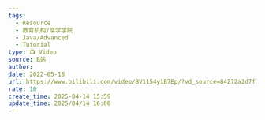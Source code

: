 ```yaml
---
tags:
  - Resource
  - 教育机构/享学学院
  - Java/Advanced
  - Tutorial
type: 📺 Video
source: B站
author: 
date: 2022-05-18
url: https://www.bilibili.com/video/BV11S4y1B7Ep/?vd_source=84272a2d7f72158b38778819be5bc6ad
rate: 10
create_time: 2025-04-14 15:59
update_time: 2025/04/14 16:00
---
```

